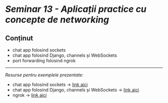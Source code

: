 # _Seminar 13 - Aplicații practice cu concepte de networking_

## Conținut

- chat app folosind sockets
- chat app folosind Django, channels și WebSockets
- port forwarding folosind ngrok

---

_Resurse pentru exemplele prezentate_:

- chat app folosind sockets -> [link aici](https://www.thepythoncode.com/article/make-a-chat-room-application-in-python)
- chat app folosind Django, channels și WebSockets -> [link aici](https://channels.readthedocs.io/en/stable/tutorial/index.html)
- ngrok -> [link aici](https://ngrok.com/)
